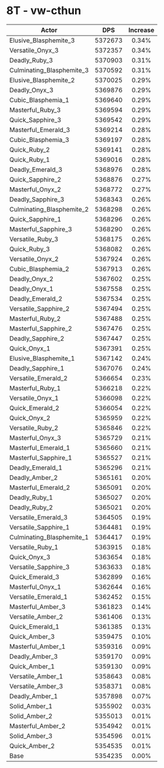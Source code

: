 # 8T - vw-cthun
| Actor | DPS | Increase |
|---|:---:|:---:|
|Elusive_Blasphemite_3|5372673|0.34%|
|Versatile_Onyx_3|5372357|0.34%|
|Deadly_Ruby_3|5370903|0.31%|
|Culminating_Blasphemite_3|5370592|0.31%|
|Elusive_Blasphemite_2|5370025|0.29%|
|Deadly_Onyx_3|5369876|0.29%|
|Cubic_Blasphemia_1|5369640|0.29%|
|Masterful_Ruby_3|5369594|0.29%|
|Quick_Sapphire_3|5369542|0.29%|
|Masterful_Emerald_3|5369214|0.28%|
|Cubic_Blasphemia_3|5369197|0.28%|
|Quick_Ruby_2|5369141|0.28%|
|Quick_Ruby_1|5369016|0.28%|
|Deadly_Emerald_3|5368976|0.28%|
|Quick_Sapphire_2|5368876|0.27%|
|Masterful_Onyx_2|5368772|0.27%|
|Deadly_Sapphire_3|5368343|0.26%|
|Culminating_Blasphemite_2|5368298|0.26%|
|Quick_Sapphire_1|5368296|0.26%|
|Masterful_Sapphire_3|5368290|0.26%|
|Versatile_Ruby_3|5368175|0.26%|
|Quick_Ruby_3|5368082|0.26%|
|Versatile_Onyx_2|5367924|0.26%|
|Cubic_Blasphemia_2|5367913|0.26%|
|Deadly_Onyx_2|5367602|0.25%|
|Deadly_Onyx_1|5367558|0.25%|
|Deadly_Emerald_2|5367534|0.25%|
|Versatile_Sapphire_2|5367494|0.25%|
|Masterful_Ruby_2|5367488|0.25%|
|Masterful_Sapphire_2|5367476|0.25%|
|Deadly_Sapphire_2|5367447|0.25%|
|Quick_Onyx_1|5367391|0.25%|
|Elusive_Blasphemite_1|5367142|0.24%|
|Deadly_Sapphire_1|5367076|0.24%|
|Versatile_Emerald_2|5366654|0.23%|
|Masterful_Ruby_1|5366218|0.22%|
|Versatile_Onyx_1|5366098|0.22%|
|Quick_Emerald_2|5366054|0.22%|
|Quick_Onyx_2|5365959|0.22%|
|Versatile_Ruby_2|5365846|0.22%|
|Masterful_Onyx_3|5365729|0.21%|
|Masterful_Emerald_1|5365660|0.21%|
|Masterful_Sapphire_1|5365527|0.21%|
|Deadly_Emerald_1|5365296|0.21%|
|Deadly_Amber_2|5365161|0.20%|
|Masterful_Emerald_2|5365091|0.20%|
|Deadly_Ruby_1|5365027|0.20%|
|Deadly_Ruby_2|5365021|0.20%|
|Versatile_Emerald_3|5364505|0.19%|
|Versatile_Sapphire_1|5364481|0.19%|
|Culminating_Blasphemite_1|5364417|0.19%|
|Versatile_Ruby_1|5363915|0.18%|
|Quick_Onyx_3|5363654|0.18%|
|Versatile_Sapphire_3|5363633|0.18%|
|Quick_Emerald_3|5362899|0.16%|
|Masterful_Onyx_1|5362644|0.16%|
|Versatile_Emerald_1|5362452|0.15%|
|Masterful_Amber_3|5361823|0.14%|
|Versatile_Amber_2|5361406|0.13%|
|Quick_Emerald_1|5361385|0.13%|
|Quick_Amber_3|5359475|0.10%|
|Masterful_Amber_1|5359316|0.09%|
|Deadly_Amber_3|5359170|0.09%|
|Quick_Amber_1|5359130|0.09%|
|Versatile_Amber_1|5358643|0.08%|
|Versatile_Amber_3|5358371|0.08%|
|Deadly_Amber_1|5357898|0.07%|
|Solid_Amber_1|5355902|0.03%|
|Solid_Amber_2|5355013|0.01%|
|Masterful_Amber_2|5354942|0.01%|
|Solid_Amber_3|5354596|0.01%|
|Quick_Amber_2|5354535|0.01%|
|Base|5354235|0.00%|
